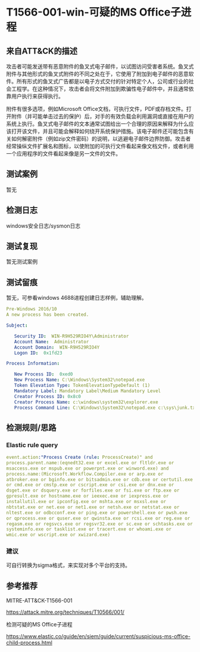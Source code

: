 # T1566-001-win-可疑的MS Office子进程

## 来自ATT&CK的描述

攻击者可能发送带有恶意附件的鱼叉式电子邮件，以试图访问受害者系统。鱼叉式附件与其他形式的鱼叉式附件的不同之处在于，它使用了附加到电子邮件的恶意软件。所有形式的鱼叉式广告都是以电子方式交付的针对特定个人，公司或行业的社会工程学。在这种情况下，攻击者会将文件附加到欺骗性电子邮件中，并且通常依靠用户执行来获得执行。

附件有很多选项，例如Microsoft Office文档，可执行文件，PDF或存档文件。打开附件（并可能单击过去的保护）后，对手的有效负载会利用漏洞或直接在用户的系统上执行。鱼叉式电子邮件的文本通常试图给出一个合理的原因来解释为什么应该打开该文件，并且可能会解释如何绕开系统保护措施。该电子邮件还可能包含有关如何解密附件（例如zip文件密码）的说明，以逃避电子邮件边界防御。攻击者经常操纵文件扩展名和图标，以使附加的可执行文件看起来像文档文件，或者利用一个应用程序的文件看起来像是另一文件的文件。

## 测试案例

暂无

## 检测日志

windows安全日志/sysmon日志

## 测试复现

暂无测试案例

## 测试留痕

暂无，可参看windows 4688进程创建日志样例，辅助理解。

```yml
Pre-Windows 2016/10
A new process has been created.

Subject:

   Security ID:  WIN-R9H529RIO4Y\Administrator
   Account Name:  Administrator
   Account Domain:  WIN-R9H529RIO4Y
   Logon ID:  0x1fd23

Process Information:

   New Process ID:  0xed0
   New Process Name: C:\Windows\System32\notepad.exe
   Token Elevation Type: TokenElevationTypeDefault (1)
   Mandatory Label: Mandatory Label\Medium Mandatory Level
   Creator Process ID: 0x8c0
   Creator Process Name: c:\windows\system32\explorer.exe
   Process Command Line: C:\Windows\System32\notepad.exe c:\sys\junk.txt
```

## 检测规则/思路

### Elastic rule query

```yml
event.action:"Process Create (rule: ProcessCreate)" and
process.parent.name:(eqnedt32.exe or excel.exe or fltldr.exe or
msaccess.exe or mspub.exe or powerpnt.exe or winword.exe) and
process.name:(Microsoft.Workflow.Compiler.exe or arp.exe or
atbroker.exe or bginfo.exe or bitsadmin.exe or cdb.exe or certutil.exe
or cmd.exe or cmstp.exe or cscript.exe or csi.exe or dnx.exe or
dsget.exe or dsquery.exe or forfiles.exe or fsi.exe or ftp.exe or
gpresult.exe or hostname.exe or ieexec.exe or iexpress.exe or
installutil.exe or ipconfig.exe or mshta.exe or msxsl.exe or
nbtstat.exe or net.exe or net1.exe or netsh.exe or netstat.exe or
nltest.exe or odbcconf.exe or ping.exe or powershell.exe or pwsh.exe
or qprocess.exe or quser.exe or qwinsta.exe or rcsi.exe or reg.exe or
regasm.exe or regsvcs.exe or regsvr32.exe or sc.exe or schtasks.exe or
systeminfo.exe or tasklist.exe or tracert.exe or whoami.exe or
wmic.exe or wscript.exe or xwizard.exe)
```

### 建议

可自行转换为sigma格式，来实现对多个平台的支持。

## 参考推荐

MITRE-ATT&CK-T1566-001

<https://attack.mitre.org/techniques/T10566/001/>

检测可疑的MS Office子进程

<https://www.elastic.co/guide/en/siem/guide/current/suspicious-ms-office-child-process.html>